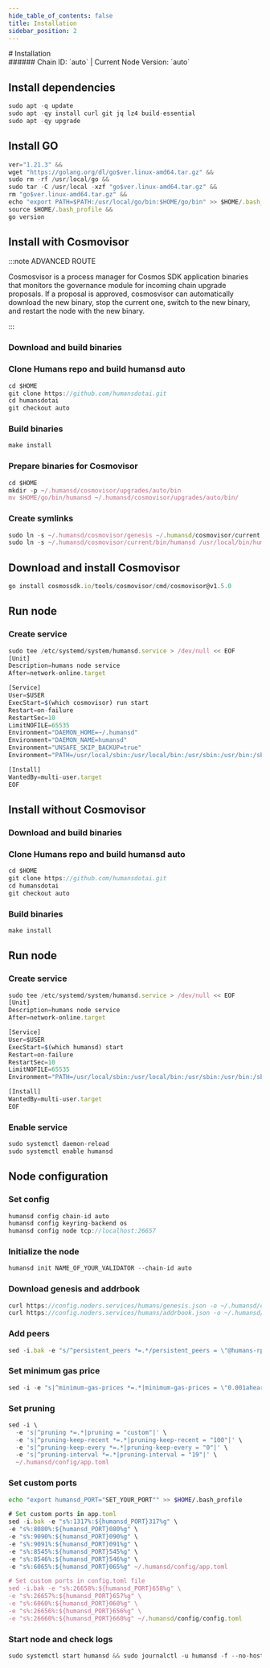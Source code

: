 ```yaml
---
hide_table_of_contents: false
title: Installation
sidebar_position: 2
---
```


<div class="h1-with-icon icon-humans">
# Installation
</div>
###### Chain ID: `auto` | Current Node Version: `auto`

## Install dependencies

```js
sudo apt -q update
sudo apt -qy install curl git jq lz4 build-essential
sudo apt -qy upgrade
```

## Install GO
```js
ver="1.21.3" &&
wget "https://golang.org/dl/go$ver.linux-amd64.tar.gz" &&
sudo rm -rf /usr/local/go &&
sudo tar -C /usr/local -xzf "go$ver.linux-amd64.tar.gz" &&
rm "go$ver.linux-amd64.tar.gz" &&
echo "export PATH=$PATH:/usr/local/go/bin:$HOME/go/bin" >> $HOME/.bash_profile &&
source $HOME/.bash_profile &&
go version
```

## Install with Cosmovisor
:::note ADVANCED ROUTE

Cosmosvisor is a process manager for Cosmos SDK application binaries that monitors the governance module for incoming chain upgrade proposals. If a proposal is approved, cosmosvisor can automatically download the new binary, stop the current one, switch to the new binary, and restart the node with the new binary.

:::
### Download and build binaries
### Clone Humans repo and build humansd auto
```js
cd $HOME
git clone https://github.com/humansdotai.git
cd humansdotai
git checkout auto
```

### Build binaries
```js
make install
```
### Prepare binaries for Cosmovisor
```js
cd $HOME
mkdir -p ~/.humansd/cosmovisor/upgrades/auto/bin
mv $HOME/go/bin/humansd ~/.humansd/cosmovisor/upgrades/auto/bin/
```

### Create symlinks
```js
sudo ln -s ~/.humansd/cosmovisor/genesis ~/.humansd/cosmovisor/current -f
sudo ln -s ~/.humansd/cosmovisor/current/bin/humansd /usr/local/bin/humansd -f
```

## Download and install Cosmovisor
```js
go install cosmossdk.io/tools/cosmovisor/cmd/cosmovisor@v1.5.0
```

## Run node
### Create service
```js
sudo tee /etc/systemd/system/humansd.service > /dev/null << EOF
[Unit]
Description=humans node service
After=network-online.target

[Service]
User=$USER
ExecStart=$(which cosmovisor) run start
Restart=on-failure
RestartSec=10
LimitNOFILE=65535
Environment="DAEMON_HOME=~/.humansd"
Environment="DAEMON_NAME=humansd"
Environment="UNSAFE_SKIP_BACKUP=true"
Environment="PATH=/usr/local/sbin:/usr/local/bin:/usr/sbin:/usr/bin:/sbin:/bin:/usr/games:/usr/local/games:/snap/bin:~/.humansd/cosmovisor/current/bin"

[Install]
WantedBy=multi-user.target
EOF
```

## Install without Cosmovisor

### Download and build binaries
### Clone Humans repo and build humansd auto
```js
cd $HOME
git clone https://github.com/humansdotai.git
cd humansdotai
git checkout auto
```

### Build binaries
```js
make install
```

## Run node
### Create service
```js
sudo tee /etc/systemd/system/humansd.service > /dev/null << EOF
[Unit]
Description=humans node service
After=network-online.target

[Service]
User=$USER
ExecStart=$(which humansd) start
Restart=on-failure
RestartSec=10
LimitNOFILE=65535
Environment="PATH=/usr/local/sbin:/usr/local/bin:/usr/sbin:/usr/bin:/sbin:/bin:/usr/games:/usr/local/games:/snap/bin"

[Install]
WantedBy=multi-user.target
EOF
```

### Enable service
```js
sudo systemctl daemon-reload
sudo systemctl enable humansd
```

## Node configuration
### Set config
```js
humansd config chain-id auto
humansd config keyring-backend os
humansd config node tcp://localhost:26657
```

### Initialize the node
```js
humansd init NAME_OF_YOUR_VALIDATOR --chain-id auto
```

### Download genesis and addrbook
```js
curl https://config.noders.services/humans/genesis.json -o ~/.humansd/config/genesis.json
curl https://config.noders.services/humans/addrbook.json -o ~/.humansd/config/addrbook.json
```
### Add peers
```js
sed -i.bak -e "s/^persistent_peers *=.*/persistent_peers = \"@humans-rpc.noders.services:\"/" ~/.humansd/config/config.toml
```

### Set minimum gas price
```js
sed -i -e "s|^minimum-gas-prices *=.*|minimum-gas-prices = \"0.001aheart\"|" ~/.humansd/config/app.toml
```
### Set pruning
```js
sed -i \
  -e 's|^pruning *=.*|pruning = "custom"|' \
  -e 's|^pruning-keep-recent *=.*|pruning-keep-recent = "100"|' \
  -e 's|^pruning-keep-every *=.*|pruning-keep-every = "0"|' \
  -e 's|^pruning-interval *=.*|pruning-interval = "19"|' \
  ~/.humansd/config/app.toml
```

### Set custom ports

```bash
echo "export humansd_PORT="SET_YOUR_PORT"" >> $HOME/.bash_profile
```

```js
# Set custom ports in app.toml
sed -i.bak -e "s%:1317%:${humansd_PORT}317%g" \
-e "s%:8080%:${humansd_PORT}080%g" \
-e "s%:9090%:${humansd_PORT}090%g" \
-e "s%:9091%:${humansd_PORT}091%g" \
-e "s%:8545%:${humansd_PORT}545%g" \
-e "s%:8546%:${humansd_PORT}546%g" \
-e "s%:6065%:${humansd_PORT}065%g" ~/.humansd/config/app.toml

# Set custom ports in config.toml file
sed -i.bak -e "s%:26658%:${humansd_PORT}658%g" \
-e "s%:26657%:${humansd_PORT}657%g" \
-e "s%:6060%:${humansd_PORT}060%g" \
-e "s%:26656%:${humansd_PORT}656%g" \
-e "s%:26660%:${humansd_PORT}660%g" ~/.humansd/config/config.toml
```

### Start node and check logs
```js
sudo systemctl start humansd && sudo journalctl -u humansd -f --no-hostname -o cat
```
